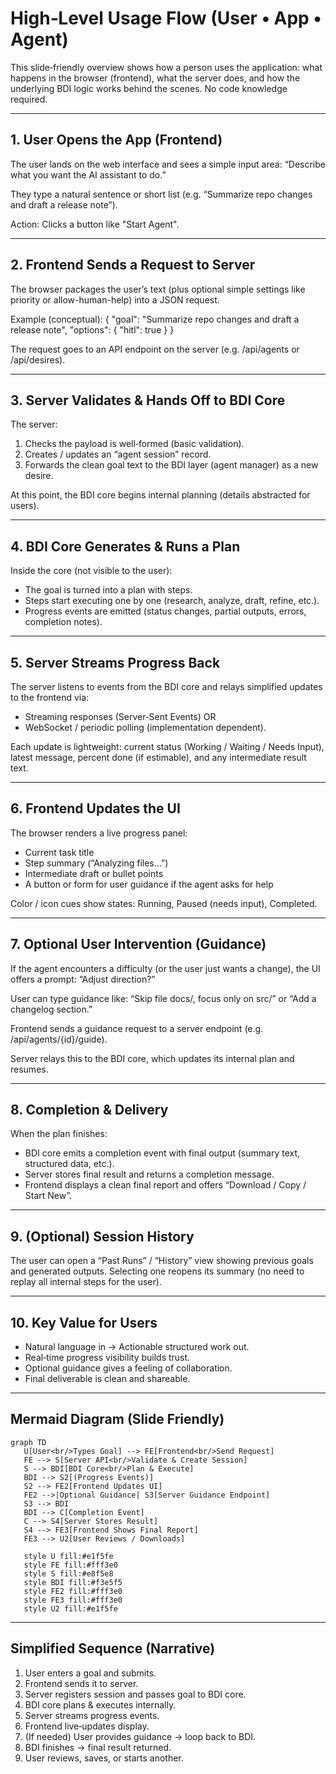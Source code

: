 # High‑Level Usage Flow (User • App • Agent)

This slide‑friendly overview shows how a person uses the application: what happens in the browser (frontend), what the server does, and how the underlying BDI logic works behind the scenes. No code knowledge required.

---
## 1. User Opens the App (Frontend)
The user lands on the web interface and sees a simple input area: “Describe what you want the AI assistant to do.”

They type a natural sentence or short list (e.g. “Summarize repo changes and draft a release note”).

Action: Clicks a button like "Start Agent".

---
## 2. Frontend Sends a Request to Server
The browser packages the user’s text (plus optional simple settings like priority or allow-human-help) into a JSON request.

Example (conceptual):
{
   "goal": "Summarize repo changes and draft a release note",
   "options": { "hitl": true }
}

The request goes to an API endpoint on the server (e.g. /api/agents or /api/desires).

---
## 3. Server Validates & Hands Off to BDI Core
The server:
1. Checks the payload is well‑formed (basic validation).
2. Creates / updates an “agent session” record.
3. Forwards the clean goal text to the BDI layer (agent manager) as a new desire.

At this point, the BDI core begins internal planning (details abstracted for users).

---
## 4. BDI Core Generates & Runs a Plan
Inside the core (not visible to the user):
- The goal is turned into a plan with steps.
- Steps start executing one by one (research, analyze, draft, refine, etc.).
- Progress events are emitted (status changes, partial outputs, errors, completion notes).

---
## 5. Server Streams Progress Back
The server listens to events from the BDI core and relays simplified updates to the frontend via:
- Streaming responses (Server‑Sent Events) OR
- WebSocket / periodic polling (implementation dependent).

Each update is lightweight: current status (Working / Waiting / Needs Input), latest message, percent done (if estimable), and any intermediate result text.

---
## 6. Frontend Updates the UI
The browser renders a live progress panel:
- Current task title
- Step summary (“Analyzing files…”) 
- Intermediate draft or bullet points
- A button or form for user guidance if the agent asks for help

Color / icon cues show states: Running, Paused (needs input), Completed.

---
## 7. Optional User Intervention (Guidance)
If the agent encounters a difficulty (or the user just wants a change), the UI offers a prompt: “Adjust direction?”

User can type guidance like: “Skip file docs/, focus only on src/” or “Add a changelog section.”

Frontend sends a guidance request to a server endpoint (e.g. /api/agents/{id}/guide).

Server relays this to the BDI core, which updates its internal plan and resumes.

---
## 8. Completion & Delivery
When the plan finishes:
- BDI core emits a completion event with final output (summary text, structured data, etc.).
- Server stores final result and returns a completion message.
- Frontend displays a clean final report and offers “Download / Copy / Start New”.

---
## 9. (Optional) Session History
The user can open a “Past Runs” / “History” view showing previous goals and generated outputs. Selecting one reopens its summary (no need to replay all internal steps for the user).

---
## 10. Key Value for Users
- Natural language in → Actionable structured work out.
- Real‑time progress visibility builds trust.
- Optional guidance gives a feeling of collaboration.
- Final deliverable is clean and shareable.

---
## Mermaid Diagram (Slide Friendly)
```mermaid
graph TD
   U[User<br/>Types Goal] --> FE[Frontend<br/>Send Request]
   FE --> S[Server API<br/>Validate & Create Session]
   S --> BDI[BDI Core<br/>Plan & Execute]
   BDI --> S2[(Progress Events)]
   S2 --> FE2[Frontend Updates UI]
   FE2 -->|Optional Guidance| S3[Server Guidance Endpoint]
   S3 --> BDI
   BDI --> C[Completion Event]
   C --> S4[Server Stores Result]
   S4 --> FE3[Frontend Shows Final Report]
   FE3 --> U2[User Reviews / Downloads]

   style U fill:#e1f5fe
   style FE fill:#fff3e0
   style S fill:#e8f5e8
   style BDI fill:#f3e5f5
   style FE2 fill:#fff3e0
   style FE3 fill:#fff3e0
   style U2 fill:#e1f5fe
```

---
## Simplified Sequence (Narrative)
1. User enters a goal and submits.
2. Frontend sends it to server.
3. Server registers session and passes goal to BDI core.
4. BDI core plans & executes internally.
5. Server streams progress events.
6. Frontend live‑updates display.
7. (If needed) User provides guidance → loop back to BDI.
8. BDI finishes → final result returned.
9. User reviews, saves, or starts another.

